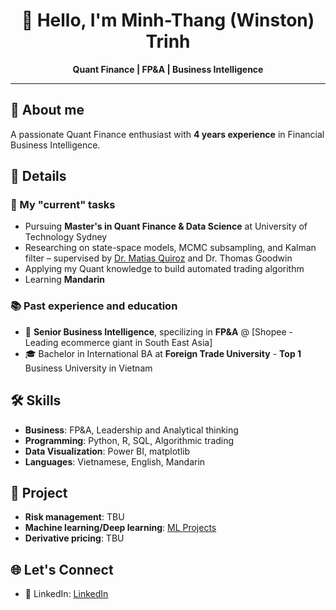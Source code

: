 <h1 align="center">👋 Hello, I'm Minh-Thang (Winston) Trinh</h1>

<p align="center">
  <b>Quant Finance | FP&A | Business Intelligence</b><br/>
</p>

---

## 🚀 About me

A passionate Quant Finance enthusiast with **4 years experience** in Financial Business Intelligence.


## 💼 Details

### 🧠 My "current" tasks
- Pursuing **Master's in Quant Finance & Data Science** at University of Technology Sydney
- Researching on state-space models, MCMC subsampling, and Kalman filter – supervised by [Dr. Matias Quiroz](http://matiasquiroz.com) and Dr. Thomas Goodwin
- Applying my Quant knowledge to build automated trading algorithm
- Learning **Mandarin**

### 📚 Past experience and education
- 💼 **Senior Business Intelligence**, specilizing in **FP&A** @ [Shopee - Leading ecommerce giant in South East Asia]
- 🎓 Bachelor in International BA at **Foreign Trade University** - **Top 1** Business University in Vietnam

## 🛠️ **Skills**
- **Business**: FP&A, Leadership and Analytical thinking
- **Programming**: Python, R, SQL, Algorithmic trading
- **Data Visualization**: Power BI, matplotlib
- **Languages**: Vietnamese, English, Mandarin

## 🧠 **Project**
- **Risk management**: TBU
- **Machine learning/Deep learning**: [ML Projects](https://github.com/thangtm58/quant-finance/tree/main/machine_learning)
- **Derivative pricing**: TBU

## 🌐 Let's Connect
- 💼 LinkedIn: [LinkedIn](https://linkedin.com/in/thangtm589)
